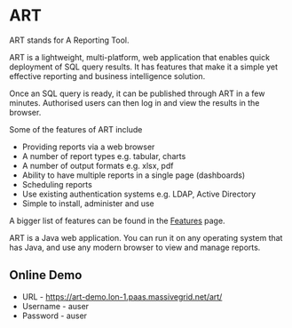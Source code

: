 # ART
ART stands for A Reporting Tool.

ART is a lightweight, multi-platform, web application that enables quick deployment of SQL query results. It has features that make it a simple yet effective reporting and business intelligence solution.

Once an SQL query is ready, it can be published through ART in a few minutes. Authorised users can then log in and view the results in the browser.

Some of the features of ART include

* Providing reports via a web browser
* A number of report types e.g. tabular, charts
* A number of output formats e.g. xlsx, pdf
* Ability to have multiple reports in a single page (dashboards)
* Scheduling reports
* Use existing authentication systems e.g. LDAP, Active Directory
* Simple to install, administer and use

A bigger list of features can be found in the [Features](https://sourceforge.net/p/art/wiki/Features/) page.

ART is a Java web application. You can run it on any operating system that has Java, and use any modern browser to view and manage reports.

## Online Demo

* URL - https://art-demo.lon-1.paas.massivegrid.net/art/
* Username - auser
* Password - auser
